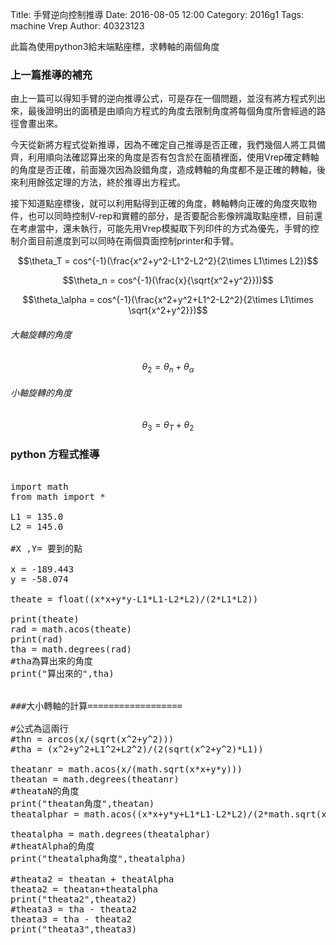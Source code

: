 Title: 手臂逆向控制推導
Date: 2016-08-05 12:00
Category: 2016g1
Tags: machine Vrep
Author: 40323123

此篇為使用python3給末端點座標，求轉軸的兩個角度

<!-- PELICAN_END_SUMMARY -->

<h3>上一篇推導的補充</h3>

由上一篇可以得知手臂的逆向推導公式，可是存在一個問題，並沒有將方程式列出來，最後證明出的面積是由順向方程式的角度去限制角度將每個角度所會經過的路徑會畫出來。

今天從新將方程式從新推導，因為不確定自己推導是否正確，我們幾個人將工具備齊，利用順向法確認算出來的角度是否有包含於在面積裡面，使用Vrep確定轉軸的角度是否正確，前面幾次因為設錯角度，造成轉軸的角度都不是正確的轉軸，後來利用餘弦定理的方法，終於推導出方程式。

接下知道點座標後，就可以利用點得到正確的角度，轉軸轉向正確的角度夾取物件，也可以同時控制V-rep和實體的部分，是否要配合影像辨識取點座標，目前還在考慮當中，還未執行，可能先用Vrep模擬取下列印件的方式為優先，手臂的控制介面目前進度到可以同時在兩個頁面控制printer和手臂。

$$\theta_T = cos^{-1}(\frac{x^2+y^2-L1^2-L2^2}{2\times L1\times L2})$$

$$\theta_n = cos^{-1}(\frac{x}{\sqrt{x^2+y^2}}))$$

$$\theta_\alpha = cos^{-1}(\frac{x^2+y^2+L1^2-L2^2}{2\times L1\times \sqrt{x^2+y^2}})$$

<h6>大軸旋轉的角度</h6>

$$\theta_2 = \theta_n + \theta_\alpha$$

<h6>小軸旋轉的角度</h6>

$$\theta_3 = \theta_T + \theta_2$$

<h3>python 方程式推導</h3>

<pre class="brush: python">

import math
from math import *

L1 = 135.0
L2 = 145.0

#X ,Y= 要到的點

x = -189.443
y = -58.074

theate = float((x*x+y*y-L1*L1-L2*L2)/(2*L1*L2))

print(theate)
rad = math.acos(theate)
print(rad)
tha = math.degrees(rad)
#tha為算出來的角度
print("算出來的",tha)


###大小轉軸的計算==================

#公式為這兩行
#thn = arcos(x/(sqrt(x^2+y^2)))
#tha = (x^2+y^2+L1^2+L2^2)/(2(sqrt(x^2+y^2)*L1))

theatanr = math.acos(x/(math.sqrt(x*x+y*y)))
theatan = math.degrees(theatanr)
#theataN的角度
print("theatan角度",theatan)
theatalphar = math.acos((x*x+y*y+L1*L1-L2*L2)/(2*math.sqrt(x*x+y*y)*L1))

theatalpha = math.degrees(theatalphar)
#theatAlpha的角度
print("theatalpha角度",theatalpha)

#theata2 = theatan + theatAlpha
theata2 = theatan+theatalpha
print("theata2",theata2)
#theata3 = tha - theata2
theata3 = tha - theata2
print("theata3",theata3)
</pre>

